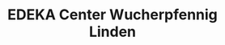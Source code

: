 ---
title: "EDEKA Center Wucherpfennig Linden"
url: /hannover/edeka-center-wucherpfennig-linden/
shop: Supermarkt
---